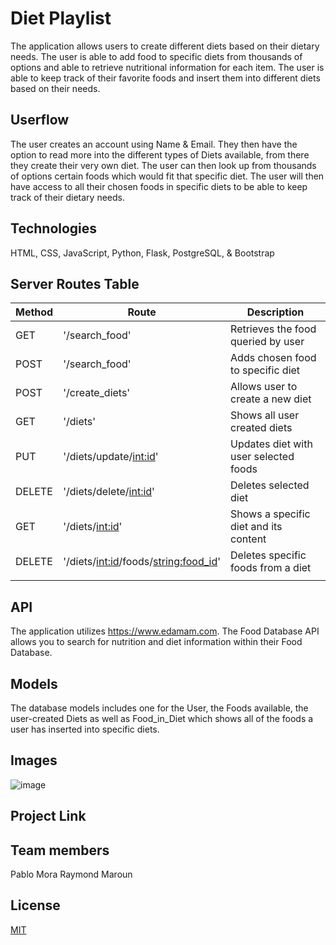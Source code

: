 
# Diet Playlist

The application allows users to create different diets based on their dietary needs. The user is able to add food to specific diets from thousands of options and able to retrieve nutritional information for each item. The user is able to keep track of their favorite foods and insert them into different diets based on their needs.

## Userflow

The user creates an account using Name & Email. They then have the option to read more into the different types of Diets available, from there they create their very own diet. The user can then look up from thousands of options certain foods which would fit that specific diet. The user will then have access to all their chosen foods in specific diets to be able to keep track of their dietary needs. 

## Technologies

HTML, CSS, JavaScript, Python, Flask, PostgreSQL, & Bootstrap 

## Server Routes Table

| Method | Route                                    | Description                           |
|--------|------------------------------------------|---------------------------------------|
| GET    | '/search_food'                           | Retrieves the food queried by user    |
| POST   | '/search_food'                           | Adds chosen food to specific diet     |
| POST   | '/create_diets'                          | Allows user to create a new diet      |
| GET    | '/diets'                                 | Shows all user created diets          |
| PUT    | '/diets/update/<int:id>'                 | Updates diet with user selected foods |
| DELETE | '/diets/delete/<int:id>'                 | Deletes selected diet                 |
| GET    | '/diets/<int:id>'                        | Shows a specific diet and its content |
| DELETE | '/diets/<int:id>/foods/<string:food_id>' | Deletes specific foods from a diet    |
|        |                                          |                                       |

## API

The application utilizes https://www.edamam.com. The Food Database API allows you to search for nutrition and diet information within their Food Database.

## Models

The database models includes one for the User, the Foods available, the user-created Diets as well as Food_in_Diet which shows all of the foods a user has inserted into specific diets. 

## Images
![image](https://user-images.githubusercontent.com/110551396/231225910-c1c6b667-66a1-4ae7-8780-44a5f2a7d9f1.png)


## Project Link


## Team members
Pablo Mora
Raymond Maroun



## License

[MIT](https://choosealicense.com/licenses/mit/)
